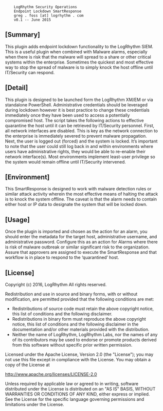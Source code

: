 		LogRhythm Security Operations
		Endpoint Lockdown SmartResponse
		greg . foss [at] logrhythm . com
		v0.1 -- June 2015

## [Summary]

This plugin adds endpoint lockdown functionality to the LogRhythm SIEM. This is a useful plugin when combined with Malware alarms, especially when there is risk that the malware will spread to a share or other critical systems within the enterprise. Sometimes the quickest and most effective way to stop the spread of malware is to simply knock the host offline until IT/Security can respond.


## [Detail]

This plugin is designed to be launched form the LogRhythm XM/EM or via standalone PowerShell. Administrative credentials should be leveraged during lockdown however it is best practice to change these credentials immediately once they have been used to access a potentially compromised host.
The script takes the following actions to effective quarantine the host until it can be retrieved by IT/Security personnel. First, all network interfaces are disabled. This is key as the network connection to the enterprise is immediately severed to prevent malware propagation. Next, the user is logged out (forced) and the system is locked.
It’s important to note that the user could still log back in and within environments where users have administrative rights, they would be able to re-enable their network interface(s). Most environments implement least-user privilege so the system would remain offline until IT/Security intervened. 


## [Environment]

This SmartResponse is designed to work with malware detection rules or similar attack activity wherein the most effective means of halting the attack is to knock the system offline. The caveat is that the alarm needs to contain either host or IP data to designate the system that will be locked down.


## [Usage]

Once the plugin is imported and chosen as the action for an alarm, you should enter the metadata for the target host, administrative username, and administrative password. Configure this as an action for Alarms where there is risk of malware outbreak or similar significant risk to the organization. Assure that approvers are assigned to execute the SmartResponse and that workflow is in place to respond to the ‘quarantined’ host.


## [License]

Copyright (c) 2016, LogRhythm
All rights reserved.

Redistribution and use in source and binary forms, with or without
modification, are permitted provided that the following conditions are met:
* Redistributions of source code must retain the above copyright notice, this list of conditions and the following disclaimer.
* Redistributions in binary form must reproduce the above copyright notice, this list of conditions and the following disclaimer in the documentation and/or other materials provided with the distribution.
* Neither the name of LogRhythm, LogRhythm Labs, nor the names of any of its contributors may be used to endorse or promote products derived from this software without specific prior written permission.

Licensed under the Apache License, Version 2.0 (the "License");
you may not use this file except in compliance with the License.
You may obtain a copy of the License at

http://www.apache.org/licenses/LICENSE-2.0

Unless required by applicable law or agreed to in writing, software
distributed under the License is distributed on an "AS IS" BASIS,
WITHOUT WARRANTIES OR CONDITIONS OF ANY KIND, either express or implied.
See the License for the specific language governing permissions and
limitations under the License.

